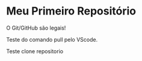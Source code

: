 Meu Primeiro Repositório 
======================== 

O Git/GitHub são legais!

Teste do comando pull pelo VScode.

Teste clone repositorio